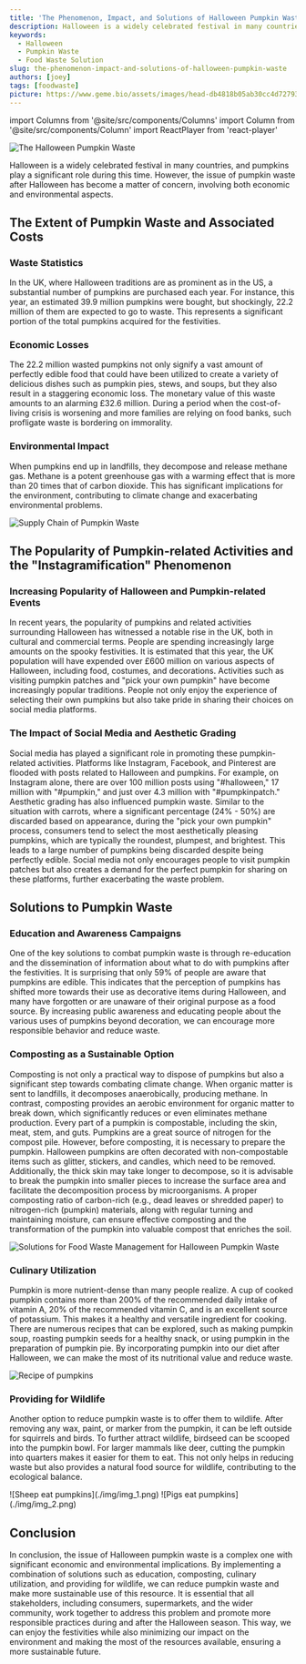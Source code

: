 ```yaml
---
title: 'The Phenomenon, Impact, and Solutions of Halloween Pumpkin Waste'
description: Halloween is a widely celebrated festival in many countries, and pumpkins play a significant role during this time. However, the issue of pumpkin waste after Halloween has become a matter of concern, involving both economic and environmental aspects.
keywords:
  - Halloween
  - Pumpkin Waste
  - Food Waste Solution 
slug: the-phenomenon-impact-and-solutions-of-halloween-pumpkin-waste
authors: [joey]
tags: [foodwaste]
picture: https://www.geme.bio/assets/images/head-db4818b05ab30cc4d72793c86fe4ba5e.png
---
```

<head>
    <meta charSet="utf-8" />
    <meta name="twitter:card" content="summary_large_image" />
    <meta data-rh="true" property="og:image" content="https://www.geme.bio/assets/images/head-db4818b05ab30cc4d72793c86fe4ba5e.png" />
    <meta data-rh="true" name="twitter:image" content="https://www.geme.bio/assets/images/head-db4818b05ab30cc4d72793c86fe4ba5e.png"/>
    <meta data-rh="true" property="og:url" content="https://www.geme.bio"/>
    <meta data-rh="true" property="og:locale" content="en"/>
</head>

import Columns from '@site/src/components/Columns'
import Column from '@site/src/components/Column'
import ReactPlayer from 'react-player'

![The Halloween Pumpkin Waste](./img/img_4.png)

Halloween is a widely celebrated festival in many countries, and pumpkins play a significant role during this time. However, the issue of pumpkin waste after Halloween has become a matter of concern, involving both economic and environmental aspects.

## The Extent of Pumpkin Waste and Associated Costs

### Waste Statistics
In the UK, where Halloween traditions are as prominent as in the US, a substantial number of pumpkins are purchased each year. 
For instance, this year, an estimated 39.9 million pumpkins were bought, but shockingly, 22.2 million of them are expected to go to waste.
This represents a significant portion of the total pumpkins acquired for the festivities.

### Economic Losses
The 22.2 million wasted pumpkins not only signify a vast amount of perfectly edible food that could have been utilized 
to create a variety of delicious dishes such as pumpkin pies, stews, and soups, but they also result in a staggering economic loss. 
The monetary value of this waste amounts to an alarming £32.6 million. During a period when the cost-of-living crisis is worsening 
and more families are relying on food banks, such profligate waste is bordering on immorality.

### Environmental Impact
When pumpkins end up in landfills, they decompose and release methane gas. Methane is a potent greenhouse gas with a warming 
effect that is more than 20 times that of carbon dioxide. This has significant implications for the environment, contributing
to climate change and exacerbating environmental problems.

![Supply Chain of Pumpkin Waste](./img/img_5.png)

## The Popularity of Pumpkin-related Activities and the "Instagramification" Phenomenon

### Increasing Popularity of Halloween and Pumpkin-related Events
In recent years, the popularity of pumpkins and related activities surrounding Halloween has witnessed a notable rise in the UK, 
both in cultural and commercial terms. People are spending increasingly large amounts on the spooky festivities. 
It is estimated that this year, the UK population will have expended over £600 million on various aspects of Halloween, including food, costumes, and decorations.
Activities such as visiting pumpkin patches and "pick your own pumpkin" have become increasingly popular traditions. People not only enjoy the experience of selecting their own pumpkins but also take pride in sharing their choices on social media platforms.

### The Impact of Social Media and Aesthetic Grading
Social media has played a significant role in promoting these pumpkin-related activities. Platforms like Instagram, Facebook, 
and Pinterest are flooded with posts related to Halloween and pumpkins. For example, on Instagram alone, there are over 100 
million posts using "#halloween," 17 million with "#pumpkin," and just over 4.3 million with "#pumpkinpatch."
Aesthetic grading has also influenced pumpkin waste. Similar to the situation with carrots, where a significant percentage 
(24% - 50%) are discarded based on appearance, during the "pick your own pumpkin" process, consumers tend to select the most 
aesthetically pleasing pumpkins, which are typically the roundest, plumpest, and brightest. This leads to a large number of pumpkins being discarded despite being perfectly edible. Social media not only encourages people to visit pumpkin patches but also creates a demand for the perfect pumpkin for sharing on these platforms, further exacerbating the waste problem.

## Solutions to Pumpkin Waste

### Education and Awareness Campaigns
One of the key solutions to combat pumpkin waste is through re-education and the dissemination of information about what to do with pumpkins after the festivities. It is surprising that only 59% of people are aware that pumpkins are edible. This indicates that the perception of pumpkins has shifted more towards their use as decorative items during Halloween, and many have forgotten or are unaware of their original purpose as a food source. By increasing public awareness and educating people about the various uses of pumpkins beyond decoration, we can encourage more responsible behavior and reduce waste.

### Composting as a Sustainable Option
Composting is not only a practical way to dispose of pumpkins but also a significant step towards combating climate change. When organic matter is sent to landfills, it decomposes anaerobically, producing methane. In contrast, composting provides an aerobic environment for organic matter to break down, which significantly reduces or even eliminates methane production.
Every part of a pumpkin is compostable, including the skin, meat, stem, and guts. Pumpkins are a great source of nitrogen for the compost pile. However, before composting, it is necessary to prepare the pumpkin. Halloween pumpkins are often decorated with non-compostable items such as glitter, stickers, and candles, which need to be removed. Additionally, the thick skin may take longer to decompose, so it is advisable to break the pumpkin into smaller pieces to increase the surface area and facilitate the decomposition process by microorganisms. A proper composting ratio of carbon-rich (e.g., dead leaves or shredded paper) to nitrogen-rich (pumpkin) materials, along with regular turning and maintaining moisture, can ensure effective composting and the transformation of the pumpkin into valuable compost that enriches the soil.

![Solutions for Food Waste Management for Halloween Pumpkin Waste](./img/img.png)

### Culinary Utilization
Pumpkin is more nutrient-dense than many people realize. A cup of cooked pumpkin contains more than 200% of the recommended daily intake of vitamin A, 20% of the recommended vitamin C, and is an excellent source of potassium. This makes it a healthy and versatile ingredient for cooking. There are numerous recipes that can be explored, such as making pumpkin soup, roasting pumpkin seeds for a healthy snack, or using pumpkin in the preparation of pumpkin pie. By incorporating pumpkin into our diet after Halloween, we can make the most of its nutritional value and reduce waste.

![Recipe of pumpkins](./img/img_3.png)

### Providing for Wildlife

Another option to reduce pumpkin waste is to offer them to wildlife. After removing any wax, paint, or marker from the pumpkin, it can be left outside for squirrels and birds. To further attract wildlife, birdseed can be scooped into the pumpkin bowl. For larger mammals like deer, cutting the pumpkin into quarters makes it easier for them to eat. This not only helps in reducing waste but also provides a natural food source for wildlife, contributing to the ecological balance.

<Columns>
  <Column className='text--left'>
    ![Sheep eat pumpkins](./img/img_1.png)
  </Column>

  <Column className='text--center text--left'>
    ![Pigs eat pumpkins](./img/img_2.png)
  </Column>
</Columns>

## Conclusion

In conclusion, the issue of Halloween pumpkin waste is a complex one with significant economic and environmental implications. By implementing a combination of solutions such as education, composting, culinary utilization, and providing for wildlife, we can reduce pumpkin waste and make more sustainable use of this resource. It is essential that all stakeholders, including consumers, supermarkets, and the wider community, work together to address this problem and promote more responsible practices during and after the Halloween season. This way, we can enjoy the festivities while also minimizing our impact on the environment and making the most of the resources available, ensuring a more sustainable future.
